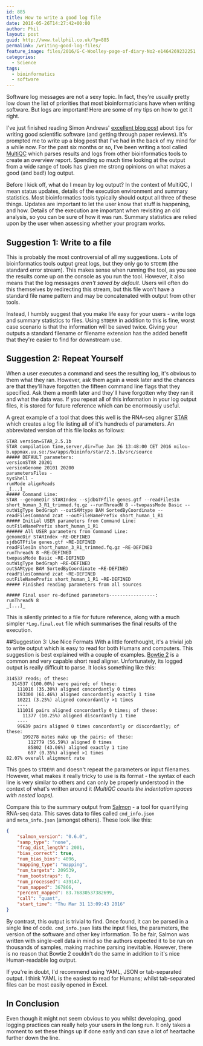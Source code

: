 ```yaml
---
id: 885
title: How to write a good log file
date: 2016-05-26T14:27:42+00:00
author: Phil
layout: post
guid: http://www.tallphil.co.uk/?p=885
permalink: /writing-good-log-files/
feature_image: files/2016/G-C-Woolley-page-of-diary-No2-e1464269232251.jpg
categories:
  - Science
tags:
  - bioinformatics
  - software
---
```


Software log messages are not a sexy topic. In fact, they're usually pretty
low down the list of priorities that most bioinformaticians have when writing
software. But logs are important! Here are some of my tips on how to get it
right.


I've just finished reading Simon Andrews'
[excellent blog post](http://proteo.me.uk/2016/05/defensive-strategies-to-get-through-software-paper-reviews/)
about tips for writing good scientific software (and getting through paper
reviews). It's prompted me to write up a blog post that I've had in the back
of my mind for a while now. For the past six months or so, I've been writing a
tool called [MultiQC](http://multiqc.info/) which parses results and logs from
other bioinformatics tools to create an overview report. Spending so much time
looking at the output from a wide range of tools has given me strong opinions on
what makes a good (and bad!) log output.

Before I kick off, what do I mean by
log output? In the context of MultiQC, I mean status updates, details of the
execution environment and summary statistics. Most bioinformatics tools
typically should output all three of these things. Updates are important to let
the user know that stuff is happening, and how. Details of the execution are
important when revisiting an old analysis, so you can be sure of how it was run.
Summary statistics are relied upon by the user when assessing whether your
program works.

## Suggestion 1: Write to a file
This is probably the most controversial of all my suggestions. Lots of
bioinformatics tools output great logs, but they only go to `STDERR`
(the standard error stream). This makes sense when running the tool, as you
see the results come up on the console as you run the tool. However, it also
means that the log messages _aren't saved by default_. Users will often do
this themselves by redirecting this stream, but this file won't have a
standard file name pattern and may be concatenated with output from other tools.

Instead, I humbly suggest that you make life easy
for your users - write logs and summary statistics to files. Using `STDERR` in
addition to this is fine, worst case scenario is that the information will be
saved twice. Giving your outputs a standard filename or filename extension has
the added benefit that they're easier to find for downstream use.

## Suggestion 2: Repeat Yourself
When a user executes a command and sees the
resulting log, it's obvious to them what they ran. However, ask them again a
week later and the chances are that they'll have forgotten the fifteen command
line flags that they specified. Ask them a month later and they'll have
forgotten why they ran it and what the data was. If you repeat all of this
information in your log output files, it is stored for future reference which
can be enormously useful.

A great example of a tool that does this well is
the RNA-seq aligner [STAR](https://github.com/alexdobin/STAR) which creates a
log file listing all of it's hundreds of parameters. An abbreviated version of
this file looks as follows:

```
STAR version=STAR_2.5.1b
STAR compilation time,server,dir=Tue Jan 26 13:48:00 CET 2016 milou-b.uppmax.uu.se:/sw/apps/bioinfo/star/2.5.1b/src/source
##### DEFAULT parameters:
versionSTAR 20201
versionGenome 20101 20200
parametersFiles -
sysShell -
runMode alignReads
_[...]_
##### Command Line:
STAR --genomeDir STARIndex --sjdbGTFfile genes.gtf --readFilesIn short_human_3_R1_trimmed.fq.gz --runThreadN 8 --twopassMode Basic --outWigType bedGraph --outSAMtype BAM SortedByCoordinate --readFilesCommand zcat --outFileNamePrefix short_human_1_R1
##### Initial USER parameters from Command Line:
outFileNamePrefix short_human_1_R1
###### All USER parameters from Command Line:
genomeDir STARIndex ~RE-DEFINED
sjdbGTFfile genes.gtf ~RE-DEFINED
readFilesIn short_human_3_R1_trimmed.fq.gz ~RE-DEFINED
runThreadN 8 ~RE-DEFINED
twopassMode Basic ~RE-DEFINED
outWigType bedGraph ~RE-DEFINED
outSAMtype BAM SortedByCoordinate ~RE-DEFINED
readFilesCommand zcat ~RE-DEFINED
outFileNamePrefix short_human_1_R1 ~RE-DEFINED
##### Finished reading parameters from all sources

##### Final user re-defined parameters-----------------:
runThreadN 8
_[...]_
```

This is silently printed to a file for future reference, along with a much
simpler `*Log.final.out` file which summarises the final results of the
execution.

##Suggestion 3: Use Nice Formats
With a little forethought, it's a trivial job
to write output which is easy to read for both Humans and computers. This
suggestion is best explained with a couple of examples. [Bowtie
2](http://bowtie-bio.sourceforge.net/bowtie2/index.shtml) is a common and very
capable short read aligner. Unfortunately, its logged output is really difficult
to parse. It looks something like this:

```
314537 reads; of these:
  314537 (100.00%) were paired; of these:
    111016 (35.30%) aligned concordantly 0 times
    193300 (61.46%) aligned concordantly exactly 1 time
    10221 (3.25%) aligned concordantly >1 times
    ----
    111016 pairs aligned concordantly 0 times; of these:
      11377 (10.25%) aligned discordantly 1 time
    ----
    99639 pairs aligned 0 times concordantly or discordantly; of these:
      199278 mates make up the pairs; of these:
        112779 (56.59%) aligned 0 times
        85802 (43.06%) aligned exactly 1 time
        697 (0.35%) aligned >1 times
82.07% overall alignment rate
```
This goes to `STDERR` and doesn't repeat the parameters or input
filenames. However, what makes it really tricky to use is its format - the
syntax of each line is very similar to others and can only be properly
understood in the context of what's written around it _(MultiQC counts the
indentation spaces with nested loops)._

Compare this to the summary output from
[Salmon](https://combine-lab.github.io/salmon/) - a tool for quantifying
RNA-seq data. This saves data to files called `cmd_info.json`
and `meta_info.json` (amongst others). These look like this:

```json
{
    "salmon_version": "0.6.0",
    "samp_type": "none",
    "frag_dist_length": 2001,
    "bias_correct": true,
    "num_bias_bins": 4096,
    "mapping_type": "mapping",
    "num_targets": 209539,
    "num_bootstraps": 0,
    "num_processed": 439147,
    "num_mapped": 367866,
    "percent_mapped": 83.76830537382699,
    "call": "quant",
    "start_time": "Thu Mar 31 13:09:43 2016"
}
```


By contrast, this output is trivial to find. Once found, it can be parsed
in a single line of code. `cmd_info.json` lists the input files, the
parameters, the version of the software and other key information. To be fair,
Salmon was written with single-cell data in mind so the authors expected it
to be run on thousands of samples, making machine parsing inevitable.
However, there is no reason that Bowtie 2 couldn't do the same in addition
to it's nice Human-readable log output.

If you're in doubt, I'd recommend using YAML, JSON or tab-separated
output. I think YAML is the easiest to read for Humans; whilst tab-separated
files can be most easily opened in Excel.

## In Conclusion
Even though it might not seem obvious to you whilst developing, good logging
practices can really help your users in the long run. It only takes a moment
to set these things up if done early and can save a lot of heartache further
down the line.
